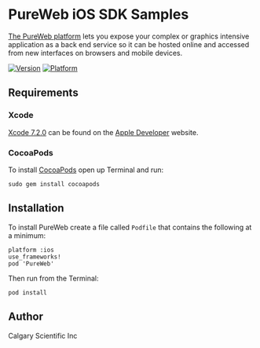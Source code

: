 # PureWeb iOS SDK Samples

[The PureWeb platform](http://www.calgaryscientific.com/pureweb/) lets you expose your complex or graphics intensive application as a back end service so it can be hosted online and accessed from new interfaces on browsers and mobile devices.

[![Version](https://img.shields.io/cocoapods/v/AFNetworking.svg)](http://cocoadocs.org/docsets/PureWeb)
[![Platform](https://img.shields.io/cocoapods/p/AFNetworking.svg)](http://cocoadocs.org/docsets/PureWeb)

## Requirements

### Xcode
[Xcode 7.2.0](https://developer.apple.com/downloads/index.action#) can be found on the [Apple Developer](https://developer.apple.com) website. 
 
### CocoaPods
To install [CocoaPods](http://cocoapods.org/) open up Terminal and run: 

```
sudo gem install cocoapods
```

## Installation

To install PureWeb create a file called `Podfile` that contains the following at a minimum:

```
platform :ios
use_frameworks!
pod 'PureWeb'
```

Then run from the Terminal:

```
pod install
```

## Author

Calgary Scientific Inc
